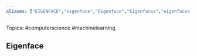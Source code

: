 ```yaml
---
aliases: ["EIGENFACE","eigenface","Eigenface","Eigenfaces","eigenfaces"] 
---
```

Topics: #computerscience #machinelearning 

## Eigenface

